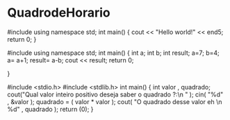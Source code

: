 QuadrodeHorario
===============
#include <iostream> 
using namespace std; 
int main() 
{ 
cout << "Hello world!" << 
end5;
return 0; 
}

#include <iostream>
 using namespace std; 
int main() 
{ 
int a; 
int b;
int result; 
a=7;
b=4; 
a= a+1; 
result= a-b; 
cout << result; 
return 0; 


}


#include <stdio.h>
#include <stdlib.h>
int main()
{
int valor , quadrado;
cout("Qual valor inteiro positivo deseja saber o quadrado ?:\n " );
cin( "%d" , &valor );
quadrado = ( valor * valor );
cout( "O quadrado desse valor eh \n %d" , quadrado );
return (0);
}
